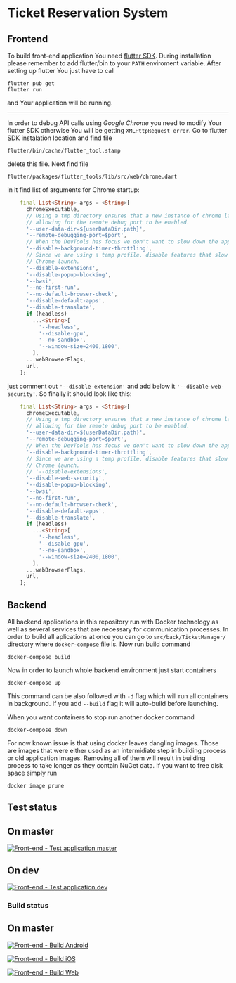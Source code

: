 # Ticket Reservation System

## Frontend

To build front-end application You need [flutter SDK](https://docs.flutter.dev/get-started/install). During installation please remember to add flutter/bin to your `PATH` enviroment variable. After setting up flutter You just have to call
```
flutter pub get
flutter run
```
and Your application will be running.

---
In order to debug API calls using *Google Chrome* you need to modify Your flutter SDK otherwise You will be getting `XMLHttpRequest error`. Go to flutter SDK instalation location and find file
```
flutter/bin/cache/flutter_tool.stamp
```
delete this file. Next find file
```
flutter/packages/flutter_tools/lib/src/web/chrome.dart
```
in it find list of arguments for Chrome startup:
```dart
    final List<String> args = <String>[
      chromeExecutable,
      // Using a tmp directory ensures that a new instance of chrome launches
      // allowing for the remote debug port to be enabled.
      '--user-data-dir=${userDataDir.path}',
      '--remote-debugging-port=$port',
      // When the DevTools has focus we don't want to slow down the application.
      '--disable-background-timer-throttling',
      // Since we are using a temp profile, disable features that slow the
      // Chrome launch.
      '--disable-extensions',
      '--disable-popup-blocking',
      '--bwsi',
      '--no-first-run',
      '--no-default-browser-check',
      '--disable-default-apps',
      '--disable-translate',
      if (headless)
        ...<String>[
          '--headless',
          '--disable-gpu',
          '--no-sandbox',
          '--window-size=2400,1800',
        ],
      ...webBrowserFlags,
      url,
    ];
```
just comment out `'--disable-extension'` and add below it `'--disable-web-security'`. So finally it should look like this:
```dart
    final List<String> args = <String>[
      chromeExecutable,
      // Using a tmp directory ensures that a new instance of chrome launches
      // allowing for the remote debug port to be enabled.
      '--user-data-dir=${userDataDir.path}',
      '--remote-debugging-port=$port',
      // When the DevTools has focus we don't want to slow down the application.
      '--disable-background-timer-throttling',
      // Since we are using a temp profile, disable features that slow the
      // Chrome launch.
      // '--disable-extensions',
      '--disable-web-security',
      '--disable-popup-blocking',
      '--bwsi',
      '--no-first-run',
      '--no-default-browser-check',
      '--disable-default-apps',
      '--disable-translate',
      if (headless)
        ...<String>[
          '--headless',
          '--disable-gpu',
          '--no-sandbox',
          '--window-size=2400,1800',
        ],
      ...webBrowserFlags,
      url,
    ];
```

## Backend

All backend applications in this repository run with Docker technology as well as several services that are necessary for communication processes. In order to build all aplications at once you can go to `src/back/TicketManager/` directory where `docker-compose` file is. Now run build command
```
docker-compose build
```

Now in order to launch whole backend environment just start containers
```
docker-compose up
```

This command can be also followed with `-d` flag which will run all containers in background. If you add `--build` flag it will auto-build before launching.

When you want containers to stop run another docker command
```
docker-compose down
```

For now known issue is that using docker leaves dangling images. Those are images that were either used as an intermidiate step in building process or old application images. Removing all of them will result in building process to take longer as they contain NuGet data. If you want to free disk space simply run
```
docker image prune
```

## Test status

On master
---
[![Front-end - Test application master](https://github.com/pw-software-engineering/2023-konfetti/actions/workflows/ci_front_test.yml/badge.svg?branch=master)](https://github.com/pw-software-engineering/2023-konfetti/actions/workflows/ci_front_test.yml)

On dev
---

[![Front-end - Test application dev](https://github.com/pw-software-engineering/2023-konfetti/actions/workflows/ci_front_test.yml/badge.svg?branch=dev)](https://github.com/pw-software-engineering/2023-konfetti/actions/workflows/ci_front_test.yml)

### Build status
On master
---
[![Front-end - Build Android](https://github.com/pw-software-engineering/2023-konfetti/actions/workflows/ci_front_build_android.yml/badge.svg?branch=master)](https://github.com/pw-software-engineering/2023-konfetti/actions/workflows/ci_front_build_android.yml)

[![Front-end - Build iOS](https://github.com/pw-software-engineering/2023-konfetti/actions/workflows/ci_front_build_ios.yml/badge.svg?branch=master)](https://github.com/pw-software-engineering/2023-konfetti/actions/workflows/ci_front_build_ios.yml)

[![Front-end - Build Web](https://github.com/pw-software-engineering/2023-konfetti/actions/workflows/ci_front_build_web.yml/badge.svg?branch=master)](https://github.com/pw-software-engineering/2023-konfetti/actions/workflows/ci_front_build_web.yml)